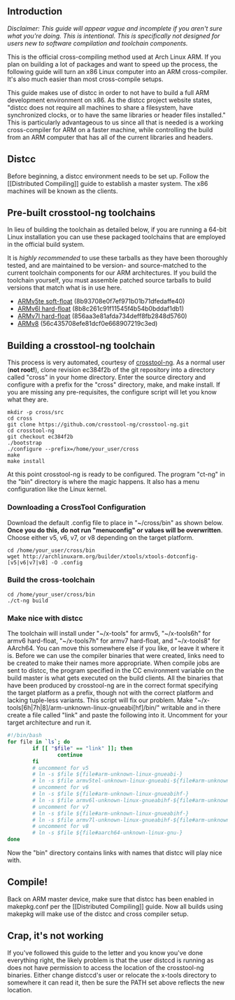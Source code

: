 ## Introduction
*Disclaimer: This guide will appear vague and incomplete if you aren't sure what you're doing.  This is intentional.  This is specifically not designed for users new to software compilation and toolchain components.*

This is the official cross-compiling method used at Arch Linux ARM. If you plan on building a lot of packages and want to speed up the process, the following guide will turn an x86 Linux computer into an ARM cross-compiler. It's also much easier than most cross-compile setups.

This guide makes use of distcc in order to not have to build a full ARM development environment on x86. As the distcc project website states, "distcc does not require all machines to share a filesystem, have synchronized clocks, or to have the same libraries or header files installed." This is particularly advantageous to us since all that is needed is a working cross-compiler for ARM on a faster machine, while controlling the build from an ARM computer that has all of the current libraries and headers.

## Distcc
Before beginning, a distcc environment needs to be set up. Follow the [[Distributed Compiling]] guide to establish a master system. The x86 machines will be known as the clients.

## Pre-built crosstool-ng toolchains
In lieu of building the toolchain as detailed below, if you are running a 64-bit Linux installation you can use these packaged toolchains that are employed in the official build system.

It is *highly recommended* to use these tarballs as they have been thoroughly tested, and are maintained to be version- and source-matched to the current toolchain components for our ARM architectures.  If you build the toolchain yourself, you must assemble patched source tarballs to build versions that match what is in use here.

* [ARMv5te soft-float](/builder/xtools/x-tools.tar.xz) (8b93708e0f7ef971b01b71dfedaffe40)
* [ARMv6l hard-float](/builder/xtools/x-tools6h.tar.xz) (8b8c261c91f11545f4b54b0bddaf1db1)
* [ARMv7l hard-float](/builder/xtools/x-tools7h.tar.xz) (856aa3e81afda734deff8fb2848d5760)
* [ARMv8](/builder/xtools/x-tools8.tar.xz) (56c435708efe81dcf0e668907219c3ed)

## Building a crosstool-ng toolchain
This process is very automated, courtesy of [crosstool-ng](http://crosstool-ng.org). As a normal user (**not root!**), clone revision ec384f2b of the git repository into a directory called "cross" in your home directory. Enter the source directory and configure with a prefix for the "cross" directory, make, and make install.  If you are missing any pre-requisites, the configure script will let you know what they are.

```
mkdir -p cross/src
cd cross
git clone https://github.com/crosstool-ng/crosstool-ng.git
cd crosstool-ng
git checkout ec384f2b
./bootstrap
./configure --prefix=/home/your_user/cross
make
make install
```

At this point crosstool-ng is ready to be configured. The program "ct-ng" in the "bin" directory is where the magic happens. It also has a menu configuration like the Linux kernel.

### Downloading a CrossTool Configuration
Download the default .config file to place in "~/cross/bin" as shown below. **Once you do this, do not run "menuconfig" or values will be overwritten**.  Choose either v5, v6, v7, or v8 depending on the target platform.

```
cd /home/your_user/cross/bin
wget http://archlinuxarm.org/builder/xtools/xtools-dotconfig-[v5|v6|v7|v8] -O .config
```

### Build the cross-toolchain

```
cd /home/your_user/cross/bin
./ct-ng build
```

### Make nice with distcc
The toolchain will install under "~/x-tools" for armv5, "~/x-tools6h" for armv6 hard-float, "~/x-tools7h" for armv7 hard-float, and "~/x-tools8" for AArch64.  You can move this somewhere else if you like, or leave it where it is. Before we can use the compiler binaries that were created, links need to be created to make their names more appropriate. When compile jobs are sent to distcc, the program specified in the CC environment variable on the build master is what gets executed on the build clients. All the binaries that have been produced by crosstool-ng are in the correct format specifying the target platform as a prefix, though not with the correct platform and lacking tuple-less variants. This script will fix our problem. Make "~/x-tools[6h|7h|8]/arm-unknown-linux-gnueabi[hf]/bin/" writable and in there create a file called "link" and paste the following into it. Uncomment for your target architecture and run it.

```bash
#!/bin/bash
for file in `ls`; do
        if [[ "$file" == "link" ]]; then
                continue
        fi
        # uncomment for v5
        # ln -s $file ${file#arm-unknown-linux-gnueabi-}
        # ln -s $file armv5tel-unknown-linux-gnueabi-${file#arm-unknown-linux-gnueabi-}
        # uncomment for v6
        # ln -s $file ${file#arm-unknown-linux-gnueabihf-}
        # ln -s $file armv6l-unknown-linux-gnueabihf-${file#arm-unknown-linux-gnueabihf-}
        # uncomment for v7
        # ln -s $file ${file#arm-unknown-linux-gnueabihf-}
        # ln -s $file armv7l-unknown-linux-gnueabihf-${file#arm-unknown-linux-gnueabihf-}
        # uncomment for v8
        # ln -s $file ${file#aarch64-unknown-linux-gnu-}
done
```

Now the "bin" directory contains links with names that distcc will play nice with.

## Compile!
Back on ARM master device, make sure that distcc has been enabled in makepkg.conf per the [[Distributed Compiling]] guide.  Now all builds using makepkg will make use of the distcc and cross compiler setup.

## Crap, it's not working
If you've followed this guide to the letter and you know you've done everything right, the likely problem is that the user distccd is running as does not have permission to access the location of the crosstool-ng binaries.  Either change distccd's user or relocate the x-tools directory to somewhere it can read it, then be sure the PATH set above reflects the new location.

